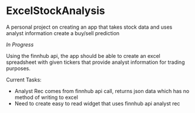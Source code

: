 # ExcelStockAnalysis
A personal project on creating an app that takes stock data and uses analyst information create a buy/sell prediction

*In Progress*

Using the finnhub api, the app should be able to create an excel spreadsheet with given tickers that provide analyst information for trading purposes.



Current Tasks:
  - Analyst Rec comes from finnhub api call, returns json data which has no method of writing to excel
  - Need to create easy to read widget that uses finnhub api analyst rec
